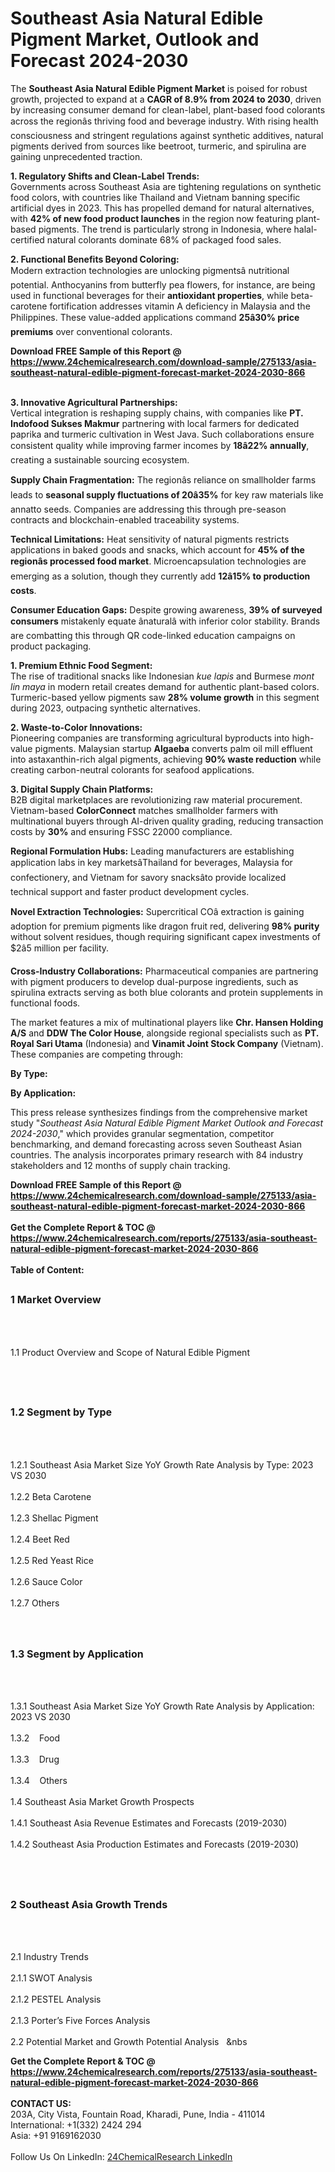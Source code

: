 <h1>Southeast Asia Natural Edible Pigment Market, Outlook and Forecast 2024-2030</h1><p>The <strong>Southeast Asia Natural Edible Pigment Market</strong> is poised for robust growth, projected to expand at a <strong>CAGR of 8.9% from 2024 to 2030</strong>, driven by increasing consumer demand for clean-label, plant-based food colorants across the regionâs thriving food and beverage industry. With rising health consciousness and stringent regulations against synthetic additives, natural pigments derived from sources like beetroot, turmeric, and spirulina are gaining unprecedented traction.</p><p><strong>1. Regulatory Shifts and Clean-Label Trends:</strong><br>
Governments across Southeast Asia are tightening regulations on synthetic food colors, with countries like Thailand and Vietnam banning specific artificial dyes in 2023. This has propelled demand for natural alternatives, with <strong>42% of new food product launches</strong> in the region now featuring plant-based pigments. The trend is particularly strong in Indonesia, where halal-certified natural colorants dominate 68% of packaged food sales.</p><p><strong>2. Functional Benefits Beyond Coloring:</strong><br>
Modern extraction technologies are unlocking pigmentsâ nutritional potential. Anthocyanins from butterfly pea flowers, for instance, are being used in functional beverages for their <strong>antioxidant properties</strong>, while beta-carotene fortification addresses vitamin A deficiency in Malaysia and the Philippines. These value-added applications command <strong>25â30% price premiums</strong> over conventional colorants.</p><div><b>Download FREE Sample of this Report @ 
            <a href="https://www.24chemicalresearch.com/download-sample/275133/asia-southeast-natural-edible-pigment-forecast-market-2024-2030-866">
            https://www.24chemicalresearch.com/download-sample/275133/asia-southeast-natural-edible-pigment-forecast-market-2024-2030-866</a></b></div><br><p><strong>3. Innovative Agricultural Partnerships:</strong><br>
Vertical integration is reshaping supply chains, with companies like <strong>PT. Indofood Sukses Makmur</strong> partnering with local farmers for dedicated paprika and turmeric cultivation in West Java. Such collaborations ensure consistent quality while improving farmer incomes by <strong>18â22% annually</strong>, creating a sustainable sourcing ecosystem.</p><p><strong>Supply Chain Fragmentation:</strong> The regionâs reliance on smallholder farms leads to <strong>seasonal supply fluctuations of 20â35%</strong> for key raw materials like annatto seeds. Companies are addressing this through pre-season contracts and blockchain-enabled traceability systems.</p><p><strong>Technical Limitations:</strong> Heat sensitivity of natural pigments restricts applications in baked goods and snacks, which account for <strong>45% of the regionâs processed food market</strong>. Microencapsulation technologies are emerging as a solution, though they currently add <strong>12â15% to production costs</strong>.</p><p><strong>Consumer Education Gaps:</strong> Despite growing awareness, <strong>39% of surveyed consumers</strong> mistakenly equate ânaturalâ with inferior color stability. Brands are combatting this through QR code-linked education campaigns on product packaging.</p><p><strong>1. Premium Ethnic Food Segment:</strong><br>
The rise of traditional snacks like Indonesian <em>kue lapis</em> and Burmese <em>mont lin maya</em> in modern retail creates demand for authentic plant-based colors. Turmeric-based yellow pigments saw <strong>28% volume growth</strong> in this segment during 2023, outpacing synthetic alternatives.</p><p><strong>2. Waste-to-Color Innovations:</strong><br>
Pioneering companies are transforming agricultural byproducts into high-value pigments. Malaysian startup <strong>Algaeba</strong> converts palm oil mill effluent into astaxanthin-rich algal pigments, achieving <strong>90% waste reduction</strong> while creating carbon-neutral colorants for seafood applications.</p><p><strong>3. Digital Supply Chain Platforms:</strong><br>
B2B digital marketplaces are revolutionizing raw material procurement. Vietnam-based <strong>ColorConnect</strong> matches smallholder farmers with multinational buyers through AI-driven quality grading, reducing transaction costs by <strong>30%</strong> and ensuring FSSC 22000 compliance.</p><p><strong>Regional Formulation Hubs:</strong> Leading manufacturers are establishing application labs in key marketsâThailand for beverages, Malaysia for confectionery, and Vietnam for savory snacksâto provide localized technical support and faster product development cycles.</p><p><strong>Novel Extraction Technologies:</strong> Supercritical COâ extraction is gaining adoption for premium pigments like dragon fruit red, delivering <strong>98% purity</strong> without solvent residues, though requiring significant capex investments of $2â5 million per facility.</p><p><strong>Cross-Industry Collaborations:</strong> Pharmaceutical companies are partnering with pigment producers to develop dual-purpose ingredients, such as spirulina extracts serving as both blue colorants and protein supplements in functional foods.</p><p>The market features a mix of multinational players like <strong>Chr. Hansen Holding A/S</strong> and <strong>DDW The Color House</strong>, alongside regional specialists such as <strong>PT. Royal Sari Utama</strong> (Indonesia) and <strong>Vinamit Joint Stock Company</strong> (Vietnam). These companies are competing through:</p><p><strong>By Type:</strong></p><p><strong>By Application:</strong></p><p>This press release synthesizes findings from the comprehensive market study "<em>Southeast Asia Natural Edible Pigment Market Outlook and Forecast 2024-2030</em>," which provides granular segmentation, competitor benchmarking, and demand forecasting across seven Southeast Asian countries. The analysis incorporates primary research with 84 industry stakeholders and 12 months of supply chain tracking.</p><div><b>Download FREE Sample of this Report @ 
            <a href="https://www.24chemicalresearch.com/download-sample/275133/asia-southeast-natural-edible-pigment-forecast-market-2024-2030-866">
            https://www.24chemicalresearch.com/download-sample/275133/asia-southeast-natural-edible-pigment-forecast-market-2024-2030-866</a></b></div><br><div><b>Get the Complete Report & TOC @ 
            <a href="https://www.24chemicalresearch.com/reports/275133/asia-southeast-natural-edible-pigment-forecast-market-2024-2030-866">
            https://www.24chemicalresearch.com/reports/275133/asia-southeast-natural-edible-pigment-forecast-market-2024-2030-866</a></b></div><br>
            <b>Table of Content:</b><p><h2><span style="font-size:16px"><strong>1 Market Overview&nbsp;&nbsp; &nbsp;</strong></span></h2><br />
<br />
<p>1.1 Product Overview and Scope of Natural Edible Pigment&nbsp;</p><br />
<br />
<h2><strong><span style="font-size:16px">1.2 Segment by Type&nbsp;&nbsp; &nbsp;</span></strong></h2><br />
<br />
<p>1.2.1 Southeast Asia Market Size YoY Growth Rate Analysis by Type: 2023 VS 2030&nbsp;&nbsp; &nbsp;<br /><br />
1.2.2 Beta Carotene&nbsp;&nbsp; &nbsp;<br /><br />
1.2.3 Shellac Pigment<br /><br />
1.2.4 Beet Red<br /><br />
1.2.5 Red Yeast Rice<br /><br />
1.2.6 Sauce Color<br /><br />
1.2.7 Others<br /><br />
<br />
<h2><span style="font-size:16px"><strong>1.3 Segment by Application&nbsp;&nbsp;</strong></span></h2><br />
<br />
<p>1.3.1 Southeast Asia Market Size YoY Growth Rate Analysis by Application: 2023 VS 2030&nbsp;&nbsp; &nbsp;<br /><br />
1.3.2&nbsp;&nbsp; &nbsp;Food<br /><br />
1.3.3&nbsp;&nbsp; &nbsp;Drug<br /><br />
1.3.4&nbsp;&nbsp; &nbsp;Others<br /><br />
1.4 Southeast Asia Market Growth Prospects&nbsp;&nbsp; &nbsp;<br /><br />
1.4.1 Southeast Asia Revenue Estimates and Forecasts (2019-2030)&nbsp;&nbsp; &nbsp;<br /><br />
1.4.2 Southeast Asia Production Estimates and Forecasts (2019-2030)&nbsp;&nbsp;</p><br />
<br />
<h2><span style="font-size:16px"><strong>2 Southeast Asia Growth Trends&nbsp;&nbsp; &nbsp;</strong></span></h2><br />
<br />
<p>2.1 Industry Trends&nbsp;&nbsp; &nbsp;<br /><br />
2.1.1 SWOT Analysis&nbsp;&nbsp; &nbsp;<br /><br />
2.1.2 PESTEL Analysis&nbsp;&nbsp; &nbsp;<br /><br />
2.1.3 Porter&rsquo;s Five Forces Analysis&nbsp;&nbsp; &nbsp;<br /><br />
2.2 Potential Market and Growth Potential Analysis&nbsp;&nbsp; &nbs</p><div><b>Get the Complete Report & TOC @ 
            <a href="https://www.24chemicalresearch.com/reports/275133/asia-southeast-natural-edible-pigment-forecast-market-2024-2030-866">
            https://www.24chemicalresearch.com/reports/275133/asia-southeast-natural-edible-pigment-forecast-market-2024-2030-866</a></b></div><br><b>CONTACT US:</b><br>
            203A, City Vista, Fountain Road, Kharadi, Pune, India - 411014<br>
            International: +1(332) 2424 294<br>
            Asia: +91 9169162030 <br><br>
            Follow Us On LinkedIn: <a href="https://www.linkedin.com/company/24chemicalresearch/">24ChemicalResearch LinkedIn</a>